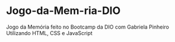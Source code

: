# Jogo-da-Mem-ria-DIO
Jogo da Memória feito no Bootcamp da DIO com Gabriela Pinheiro
Utilizando HTML, CSS e JavaScript

